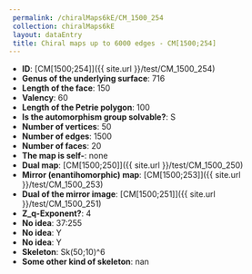 ```yaml
--- 
 permalink: /chiralMaps6kE/CM_1500_254 
 collection: chiralMaps6kE
 layout: dataEntry
 title: Chiral maps up to 6000 edges - CM[1500;254]
---
```


- **ID**: [CM[1500;254]]({{ site.url }}/test/CM_1500_254)
- **Genus of the underlying surface**: 716
- **Length of the face**: 150
- **Valency**: 60
- **Length of the Petrie polygon**: 100
- **Is the automorphism group solvable?**: S
- **Number of vertices**: 50
- **Number of edges**: 1500
- **Number of faces**: 20
- **The map is self-**: none
- **Dual map**: [CM[1500;250]]({{ site.url }}/test/CM_1500_250)
- **Mirror (enantihomorphic) map**: [CM[1500;253]]({{ site.url }}/test/CM_1500_253)
- **Dual of the mirror image**: [CM[1500;251]]({{ site.url }}/test/CM_1500_251)
- **Z_q-Exponent?**: 4
- **No idea**:  37:255
- **No idea**: Y
- **No idea**: Y
- **Skeleton**: Sk(50;10)^6
- **Some other kind of skeleton**: nan
